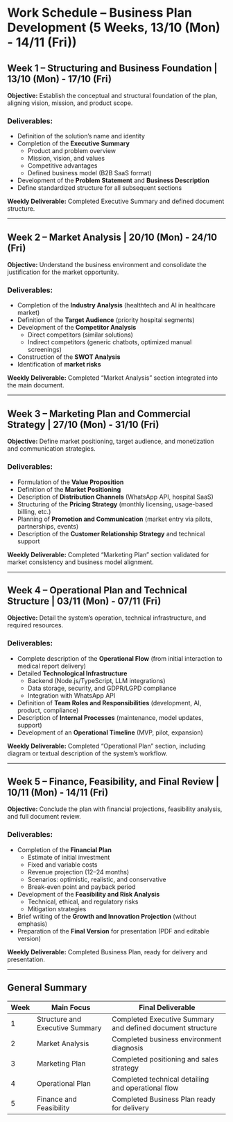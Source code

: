 # Work Schedule – Business Plan Development (5 Weeks, 13/10 (Mon) - 14/11 (Fri))

## Week 1 – Structuring and Business Foundation | 13/10 (Mon) - 17/10 (Fri)
**Objective:** Establish the conceptual and structural foundation of the plan, aligning vision, mission, and product scope.

### Deliverables:
- Definition of the solution’s name and identity
- Completion of the **Executive Summary**
  - Product and problem overview
  - Mission, vision, and values
  - Competitive advantages
  - Defined business model (B2B SaaS format)
- Development of the **Problem Statement** and **Business Description**
- Define standardized structure for all subsequent sections

**Weekly Deliverable:**
Completed Executive Summary and defined document structure.

---

## Week 2 – Market Analysis | 20/10 (Mon) - 24/10 (Fri)
**Objective:** Understand the business environment and consolidate the justification for the market opportunity.

### Deliverables:
- Completion of the **Industry Analysis** (healthtech and AI in healthcare market)
- Definition of the **Target Audience** (priority hospital segments)
- Development of the **Competitor Analysis**
  - Direct competitors (similar solutions)
  - Indirect competitors (generic chatbots, optimized manual screenings)
- Construction of the **SWOT Analysis**
- Identification of **market risks**

**Weekly Deliverable:**
Completed “Market Analysis” section integrated into the main document.

---

## Week 3 – Marketing Plan and Commercial Strategy | 27/10 (Mon) - 31/10 (Fri)
**Objective:** Define market positioning, target audience, and monetization and communication strategies.

### Deliverables:
- Formulation of the **Value Proposition**
- Definition of the **Market Positioning**
- Description of **Distribution Channels** (WhatsApp API, hospital SaaS)
- Structuring of the **Pricing Strategy** (monthly licensing, usage-based billing, etc.)
- Planning of **Promotion and Communication** (market entry via pilots, partnerships, events)
- Description of the **Customer Relationship Strategy** and technical support

**Weekly Deliverable:**
Completed “Marketing Plan” section validated for market consistency and business model alignment.

---

## Week 4 – Operational Plan and Technical Structure | 03/11 (Mon) - 07/11 (Fri)
**Objective:** Detail the system’s operation, technical infrastructure, and required resources.

### Deliverables:
- Complete description of the **Operational Flow** (from initial interaction to medical report delivery)
- Detailed **Technological Infrastructure**
  - Backend (Node.js/TypeScript, LLM integrations)
  - Data storage, security, and GDPR/LGPD compliance
  - Integration with WhatsApp API
- Definition of **Team Roles and Responsibilities** (development, AI, product, compliance)
- Description of **Internal Processes** (maintenance, model updates, support)
- Development of an **Operational Timeline** (MVP, pilot, expansion)

**Weekly Deliverable:**
Completed “Operational Plan” section, including diagram or textual description of the system’s workflow.

---

## Week 5 – Finance, Feasibility, and Final Review | 10/11 (Mon) - 14/11 (Fri)
**Objective:** Conclude the plan with financial projections, feasibility analysis, and full document review.

### Deliverables:
- Completion of the **Financial Plan**
  - Estimate of initial investment
  - Fixed and variable costs
  - Revenue projection (12–24 months)
  - Scenarios: optimistic, realistic, and conservative
  - Break-even point and payback period
- Development of the **Feasibility and Risk Analysis**
  - Technical, ethical, and regulatory risks
  - Mitigation strategies
- Brief writing of the **Growth and Innovation Projection** (without emphasis)
- Preparation of the **Final Version** for presentation (PDF and editable version)

**Weekly Deliverable:**
Completed Business Plan, ready for delivery and presentation.

---

## General Summary

| Week | Main Focus | Final Deliverable |
|------|-------------|-------------------|
| 1 | Structure and Executive Summary | Completed Executive Summary and defined document structure |
| 2 | Market Analysis | Completed business environment diagnosis |
| 3 | Marketing Plan | Completed positioning and sales strategy |
| 4 | Operational Plan | Completed technical detailing and operational flow |
| 5 | Finance and Feasibility | Completed Business Plan ready for delivery |
